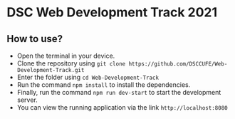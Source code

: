 # DSC Web Development Track 2021

## How to use?
- Open the terminal in your device.
- Clone the repository using `git clone https://github.com/DSCCUFE/Web-Development-Track.git`
- Enter the folder using `cd Web-Development-Track`
- Run the command `npm install` to install the dependencies.
- Finally, run the command `npm run dev-start` to start the development server.
- You can view the running application via the link `http://localhost:8080`